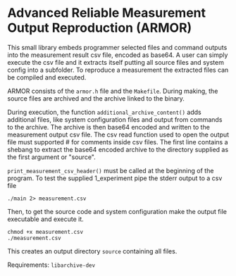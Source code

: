 # Advanced Reliable Measurement Output Reproduction (ARMOR)

This small library embeds programmer selected files and command outputs
into the measurement result csv file, encoded as base64.
A user can simply execute the csv file and it extracts itself
putting all source files and system config into a subfolder.
To reproduce a measurement the extracted files can be compiled and
executed.

ARMOR consists of the `armor.h` file and the `Makefile`. During
making, the source files are archived and the archive linked to 
the binary.

During execution, the function `additional_archive_content()` adds
additional files, like system configuration files and output from
commands to the archive.
The archive is then base64 encoded and written to the measurement output
csv file. The csv read function used to open the output file must supported # 
for comments inside csv files.
The first line contains a shebang to extract the base64 encoded archive
to the directory supplied as the first argument or "source".

`print_measurement_csv_header()` must be called at the beginning of the 
program.
To test the supplied 1_experiment pipe the stderr output to a csv file
```
./main 2> measurement.csv
```
Then, to get the source code and system configuration make the output
file executable and execute it.
```
chmod +x measurement.csv
./measurement.csv
```
This creates an output directory `source` containing all files.

Requirements:
`libarchive-dev`
